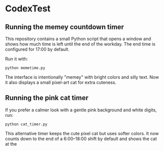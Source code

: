 
# CodexTest

## Running the memey countdown timer

This repository contains a small Python script that opens a window and shows how much time is left until the end of the workday. The end time is configured for 17:00 by default.

Run it with:

```
python memetime.py
```

The interface is intentionally "memey" with bright colors and silly text.
Now it also displays a small pixel-art cat for extra cuteness.

## Running the pink cat timer

If you prefer a calmer look with a gentle pink background and white digits, run:

```
python cat_timer.py
```

This alternative timer keeps the cute pixel cat but uses softer colors. It now
counts down to the end of a 6:00–18:00 shift by default and shows the cat at the
